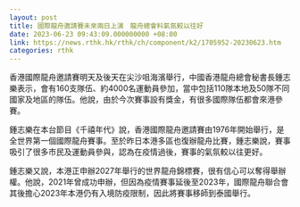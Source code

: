 ```yaml
---
layout: post
title: 國際龍舟邀請賽未來兩日上演　龍舟總會料氣氛較以往好
date: 2023-06-23 09:43:09.000000000 +08:00
link: https://news.rthk.hk/rthk/ch/component/k2/1705952-20230623.htm
categories: rthk
---
```


香港國際龍舟邀請賽明天及後天在尖沙咀海濱舉行，中國香港龍舟總會秘書長鍾志樂表示，會有160支隊伍、約4000名運動員參加，當中包括110隊本地及50隊不同國家及地區的隊伍。他說，由於今次賽事設有獎金，有很多國際隊伍都會來港參賽。

鍾志樂在本台節目《千禧年代》說，香港國際龍舟邀請賽由1976年開始舉行，是全世界第一個國際龍舟賽事。至於昨日本港多區也復辦龍舟比賽，鍾志樂說，賽事吸引了很多市民及運動員參與，認為在疫情過後，賽事的氣氛較以往更好。

鍾志樂又說，本港正申辦2027年舉行的世界龍舟錦標賽，很有信心可以奪得舉辦權。他說，2021年曾成功申辦，但因為疫情賽事延後至2023年，國際龍舟聯合會其後擔心2023年本港仍有入境防疫限制，因此將賽事移師到泰國舉行。
